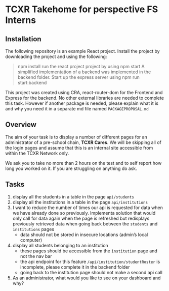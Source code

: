 # TCXR Takehome for perspective FS Interns

## Installation
The following repository is an example React project. Install the project by downloading the project and using the following:
> npm install
run the react project project by using
> npm start
A simplified implementation of a backend was implemented in the backend folder. Start up the express server using 
> npm run start:backend

This project was created using CRA, react-router-dom for the Frontend and Express for the backend. 
No other external libraries are needed to complete this task. However if another package is needed, please explain what it is and why you need it in a separate md file named `PACKAGEPROPOSAL.md` 

## Overview
The aim of your task is to display a number of different pages for an administrator of a pre-school chain, **TCXR Cares**. We will be skipping all of the login pages and assume that this is an internal site accessible from within the TCXR Network only.

We ask you to take no more than 2 hours on the test and to self report how long you worked on it. If you are struggling on anything do ask.

## Tasks
1. display all the students in a table in the page `api/students`
2. display all the institutions in a table in the page `api/institutions`
3. I want to reduce the number of times our api is requested for data when we have already done so previously. Implementa solution that would only call for data again when the page is refreshed but redisplays previously retrieved data when going back between the `students` and `institutions` pages
    - data should not be stored in insecure locations (admin’s local computer)
4. display all students belonging to an institution 
    - these pages should be accessible from the `institution` page and not the nav bar
    - the api endpoint for this feature `/api/institution/studentRoster` is incomplete, please complete it in the backend folder
    - going back to the institution page should not make a second api call
5. As an administrator, what would you like to see on your dashboard and why?